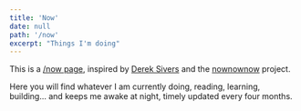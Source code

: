 ```yaml
---
title: 'Now'
date: null
path: '/now'
excerpt: "Things I'm doing"
---
```


This is a [/now page](https://nownownow.com/about), inspired by [Derek Sivers](https://sivers.org) and the [nownownow](https://nownownow.com) project.

Here you will find whatever I am currently doing, reading, learning, building... and keeps me awake at night, timely updated every four months.
